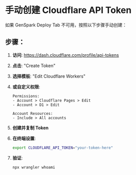 # 手动创建 Cloudflare API Token

如果 GenSpark Deploy Tab 不可用，按照以下步骤手动创建：

## 步骤：

1. **访问**: https://dash.cloudflare.com/profile/api-tokens

2. **点击**: "Create Token"

3. **选择模板**: "Edit Cloudflare Workers"

4. **或自定义权限**:
   ```
   Permissions:
   - Account > Cloudflare Pages > Edit
   - Account > D1 > Edit
   
   Account Resources:
   - Include > All accounts
   ```

5. **创建并复制 Token**

6. **在终端设置**:
   ```bash
   export CLOUDFLARE_API_TOKEN="your-token-here"
   ```

7. **验证**:
   ```bash
   npx wrangler whoami
   ```
